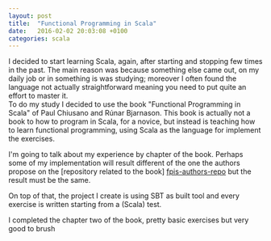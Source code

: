 ```yaml
---
layout: post
title:  "Functional Programming in Scala"
date:   2016-02-02 20:03:08 +0100
categories: scala
---
```


I decided to start learning Scala, again, after starting and stopping few times in the past. The main reason was because
something else came out, on my daily job or in something is was studying; moreover I often found the language not actually straightforward meaning you need to put quite an effort to master it.  
To do my study I decided to use the book "Functional Programming in Scala" of Paul Chiusano and Rúnar Bjarnason. This book is actually not a book to how to program in Scala, for a novice, but instead is teaching how to learn functional programming, using Scala as the language for implement the exercises.

I'm going to talk about my experience by chapter of the book. Perhaps some of my implementation will result different of the one the authors propose on the [repository related to the book] [fpis-authors-repo] but the result must be the same.

On top of that, the project I create is using SBT as built tool and every exercise is written starting from a (Scala) test.

I completed the chapter two of the book, pretty basic exercises but very good to brush

[fpis-authors-repo]: https://github.com/fpinscala/fpinscala

[fpis-ch02-repo]: https://github.com/mtraina/functional-programming-in-scala/tree/master/src/main/scala/com/mtraina/fpis/chapter02

[fpis-ch02-test-repo]: https://github.com/mtraina/functional-programming-in-scala/tree/master/src/test/scala/com/mtraina/fpis/chapter02
